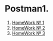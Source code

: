 # Postman1. 

1. [HomeWork № 1](https://docs.google.com/document/d/1JJhP2rG8T0tzX2MGYieXOEdbVNpleJH3qvZP5Q9WhuA/edit?usp=sharing)
2. [HomeWork № 2](https://docs.google.com/document/d/14Bp-4ewiVnOrOXfFB3_692NuqGPZcMcCpB-e_tM6leQ/edit?usp=sharing)
3. [HomeWork № 3](https://docs.google.com/document/d/1Mke3ambnNRyHy8ndyD75EoaK7C7m1hOyVX3JXSnandw/edit?usp=sharing)
